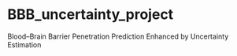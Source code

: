 # BBB_uncertainty_project
Blood–Brain Barrier Penetration Prediction Enhanced by Uncertainty Estimation
